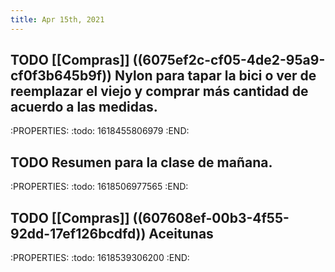 ```yaml
---
title: Apr 15th, 2021
---
```


## TODO [[Compras]] ((6075ef2c-cf05-4de2-95a9-cf0f3b645b9f)) Nylon para tapar la bici o ver de reemplazar el viejo y comprar más cantidad de acuerdo a las medidas.
:PROPERTIES:
:todo: 1618455806979
:END:
## TODO Resumen para la clase de mañana.
:PROPERTIES:
:todo: 1618506977565
:END:
## TODO [[Compras]] ((607608ef-00b3-4f55-92dd-17ef126bcdfd)) Aceitunas
:PROPERTIES:
:todo: 1618539306200
:END:
##
